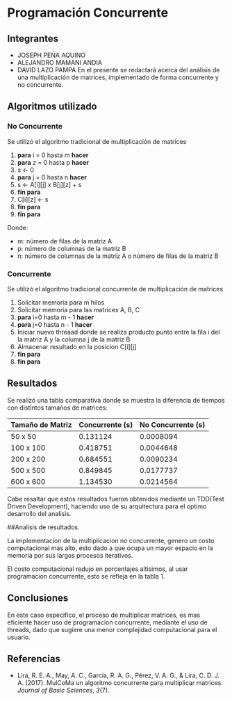 # Programación Concurrente

## Integrantes

- JOSEPH PEÑA AQUINO
- ALEJANDRO MAMANI ANDIA
- DAVID LAZO PAMPA
En el presente se redactará acerca del análisis de una multiplicación de matrices,
implementado de forma concurrente y no concurrente.

## Algoritmos utilizado

### No Concurrente

Se utilizó el algoritmo tradicional de multiplicación de matrices

1. **para** i = 0 hasta m **hacer**
2. **para** z = 0 hasta p **hacer**
3. s <- 0
4. **para** j = 0 hasta n  **hacer**
5. s <- A\[i][j] x B\[j][z] + s
6. **fin para**
7. C\[i][z] <- s
8. **fin para**
9. **fin para**

Donde:

- m: número de filas de la matriz A
- p: número de columnas de la matriz B
- n: número de columnas de la matriz A o número de filas de la matriz B

### Concurrente

Se utilizó el algoritmo tradicional concurrente de multiplicación de matrices 

1. Solicitar memoria para m hilos
2. Solicitar memoria para las matrices A, B, C
3. **para** i=0 hasta m - 1 **hacer**
4. **para** j=0 hasta n - 1 **hacer**
5. Iniciar nuevo threaad donde se realiza producto punto entre la fila i del la matriz A y la columna j de la matriz B
6. Almacenar resultado en la posicion C\[i][j]
7. **fin para**
8. **fin para**

## Resultados

Se realizó una tabla comparativa donde se muestra la diferencia de tiempos con distintos tamaños de matrices:

| Tamaño de Matriz | Concurrente (s) | No Concurrente (s) |
| ---------------- | --------------- | ------------------ |
| 50 x 50          | 0.131124        | 0.0008094          |
| 100 x 100        | 0.418751        | 0.0044648          |
| 200 x 200        | 0.684551        | 0.0090234          |
| 500 x 500        | 0.849845        | 0.0177737          |
| 600 x 600        | 1.134530        | 0.0214564          |

Cabe resaltar que estos resultados fueron obtenidos mediante un TDD(Test Driven Development),
haciendo uso de su arquitectura para el optimo desarrollo del analisis.

##Analisis de resultados

La implementacion de la multiplicacion no concurrente, genero un costo computacional mas alto,
esto dado a que ocupa un mayor espacio en la memoria por sus largos procesos iterativos.

El costo computacional redujo en porcentajes altisimos, al usar programacion concurrente,
esto se refleja en la tabla 1.



## Conclusiones
En este caso especifico, el proceso de multiplicar matrices, es mas eficiente hacer uso de programacion
concurrente, mediante el uso de threads, dado que sugiere una menor complejidad computacional para el usuario.



## Referencias

- Lira, R. E. A., May, A. C., García, R. A. G., Pérez, V. A. G., & 
  Lira, C. D. J. A. (2017). MulCoMa un algoritmo concurrente para 
  multiplicar matrices. *Journal of Basic Sciences*, *3*(7).